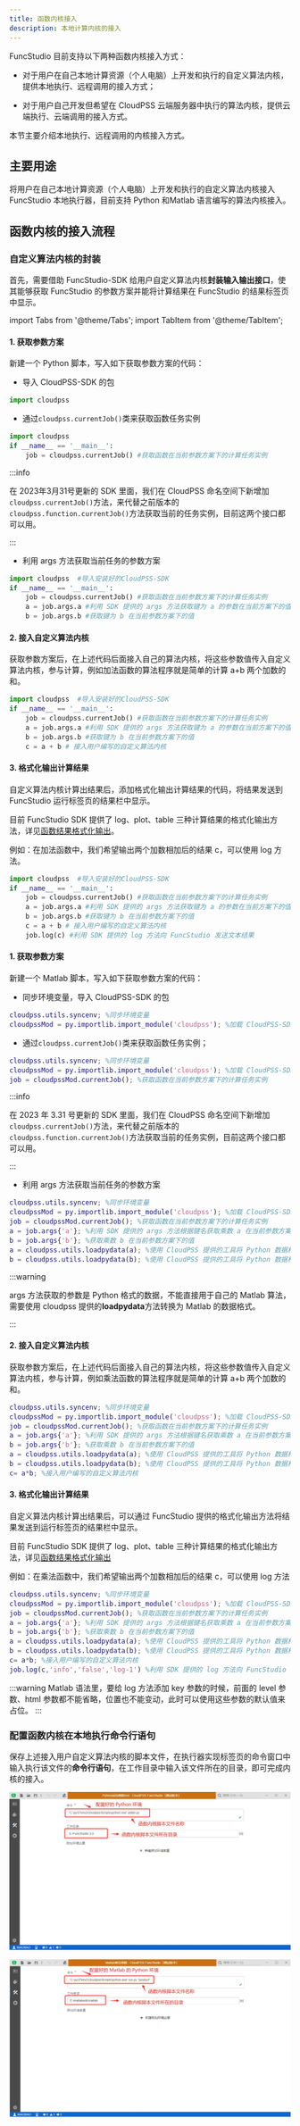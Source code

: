 ```yaml
---
title: 函数内核接入
description: 本地计算内核的接入
---
```


FuncStudio 目前支持以下两种函数内核接入方式：

- 对于用户在自己本地计算资源（个人电脑）上开发和执行的自定义算法内核，提供本地执行、远程调用的接入方式；

- 对于用户自己开发但希望在 CloudPSS 云端服务器中执行的算法内核，提供云端执行、云端调用的接入方式。

本节主要介绍本地执行、远程调用的内核接入方式。

## 主要用途

将用户在自己本地计算资源（个人电脑）上开发和执行的自定义算法内核接入 FuncStudio 本地执行器，目前支持 Python 和Matlab 语言编写的算法内核接入。

## 函数内核的接入流程

### 自定义算法内核的封装

首先，需要借助 FuncStudio-SDK 给用户自定义算法内核**封装输入输出接口**，使其能够获取 FuncStudio 的参数方案并能将计算结果在 FuncStudio 的结果标签页中显示。

import Tabs from '@theme/Tabs';
import TabItem from '@theme/TabItem';

<Tabs>
<!-- 分割线------ -->
<TabItem value="python" label="Python 内核">

####  1. 获取参数方案

新建一个 Python 脚本，写入如下获取参数方案的代码：

- 导入 CloudPSS-SDK 的包
  
```py showLineNumbers
import cloudpss
```

- 通过`cloudpss.currentJob()`类来获取函数任务实例
  
```py showLineNumbers
import cloudpss
if __name__ == '__main__': 
    job = cloudpss.currentJob() #获取函数在当前参数方案下的计算任务实例
```
:::info

在 2023年3月31号更新的 SDK 里面，我们在 CloudPSS 命名空间下新增加`cloudpss.currentJob()`方法，来代替之前版本的`cloudpss.function.currentJob()`方法获取当前的任务实例，目前这两个接口都可以用。

:::

- 利用 args 方法获取当前任务的参数方案
  
```py showLineNumbers
import cloudpss  #导入安装好的CloudPSS-SDK
if __name__ == '__main__': 
    job = cloudpss.currentJob() #获取函数在当前参数方案下的计算任务实例
    a = job.args.a #利用 SDK 提供的 args 方法获取键为 a 的参数在当前方案下的值
    b = job.args.b #获取键为 b 在当前参数方案下的值
```

####  2. 接入自定义算法内核

获取参数方案后，在上述代码后面接入自己的算法内核，将这些参数值传入自定义算法内核，参与计算，例如加法函数的算法程序就是简单的计算 a+b 两个加数的和。

```py showLineNumbers
import cloudpss  #导入安装好的CloudPSS-SDK
if __name__ == '__main__': 
    job = cloudpss.currentJob() #获取函数在当前参数方案下的计算任务实例
    a = job.args.a #利用 SDK 提供的 args 方法获取键为 a 的参数在当前方案下的值
    b = job.args.b #获取键为 b 在当前参数方案下的值
    c = a + b # 接入用户编写的自定义算法内核
```

####  3. 格式化输出计算结果

自定义算法内核计算出结果后，添加格式化输出计算结果的代码，将结果发送到 FuncStudio 运行标签页的结果栏中显示。

目前 FuncStudio SDK 提供了 log、plot、table 三种计算结果的格式化输出方法，详见[函数结果格式化输出](../30-formatting-output/index.md)。

例如：在加法函数中，我们希望输出两个加数相加后的结果 c，可以使用 log 方法。

```py showLineNumbers
import cloudpss  #导入安装好的CloudPSS-SDK
if __name__ == '__main__': 
    job = cloudpss.currentJob() #获取函数在当前参数方案下的计算任务实例
    a = job.args.a #利用 SDK 提供的 args 方法获取键为 a 的参数在当前方案下的值
    b = job.args.b #获取键为 b 在当前参数方案下的值
    c = a + b # 接入用户编写的自定义算法内核
    job.log(c) #利用 SDK 提供的 log 方法向 FuncStudio 发送文本结果
```

</TabItem>
<!-- 分割线------ -->
<TabItem value="matlab" label="Matlab 内核">

####  1. 获取参数方案

新建一个 Matlab 脚本，写入如下获取参数方案的代码：

- 同步环境变量，导入 CloudPSS-SDK 的包
  
```matlab showLineNumbers
cloudpss.utils.syncenv; %同步环境变量
cloudpssMod = py.importlib.import_module('cloudpss'); %加载 CloudPSS-SDK
```

- 通过`cloudpss.currentJob()`类来获取函数任务实例；
  
```matlab showLineNumbers
cloudpss.utils.syncenv; %同步环境变量
cloudpssMod = py.importlib.import_module('cloudpss'); %加载 CloudPSS-SDK
job = cloudpssMod.currentJob(); %获取函数在当前参数方案下的计算任务实例
```

:::info

在 2023 年 3.31 号更新的 SDK 里面，我们在 CloudPSS 命名空间下新增加`cloudpss.currentJob()`方法，来代替之前版本的`cloudpss.function.currentJob()`方法获取当前的任务实例，目前这两个接口都可以用。

:::

- 利用 args 方法获取当前任务的参数方案
  
```matlab showLineNumbers
cloudpss.utils.syncenv; %同步环境变量
cloudpssMod = py.importlib.import_module('cloudpss'); %加载 CloudPSS-SDK
job = cloudpssMod.currentJob(); %获取函数在当前参数方案下的计算任务实例
a = job.args{'a'}; %利用 SDK 提供的 args 方法根据键名获取乘数 a 在当前参数方案下的值
b = job.args{'b'}; %获取乘数 b 在当前参数方案下的值
a = cloudpss.utils.loadpydata(a); %使用 CloudPSS 提供的工具将 Python 数据格式转换为 Matlab 数据格式
b = cloudpss.utils.loadpydata(b); %使用 CloudPSS 提供的工具将 Python 数据格式转换为 Matlab 数据格式
```
:::warning

args 方法获取的参数是 Python 格式的数据，不能直接用于自己的 Matlab 算法，需要使用 cloudpss 提供的**loadpydata**方法转换为 Matlab 的数据格式。

:::

####  2. 接入自定义算法内核

获取参数方案后，在上述代码后面接入自己的算法内核，将这些参数值传入自定义算法内核，参与计算，例如乘法函数的算法程序就是简单的计算 a+b 两个加数的和。

```matlab title="product.m" showLineNumbers
cloudpss.utils.syncenv; %同步环境变量
cloudpssMod = py.importlib.import_module('cloudpss'); %加载 CloudPSS-SDK
job = cloudpssMod.currentJob(); %获取函数在当前参数方案下的计算任务实例
a = job.args{'a'}; %利用 SDK 提供的 args 方法根据键名获取乘数 a 在当前参数方案下的值
b = job.args{'b'}; %获取乘数 b 在当前参数方案下的值
a = cloudpss.utils.loadpydata(a); %使用 CloudPSS 提供的工具将 Python 数据格式转换为 Matlab 数据格式
b = cloudpss.utils.loadpydata(b); %使用 CloudPSS 提供的工具将 Python 数据格式转换为 Matlab 数据格式
c= a*b; %接入用户编写的自定义算法内核
```
####  3. 格式化输出计算结果

自定义算法内核计算出结果后，可以通过 FuncStudio 提供的格式化输出方法将结果发送到运行标签页的结果栏中显示。

目前 FuncStudio SDK 提供了 log、plot、table 三种计算结果的格式化输出方法，详见[函数结果格式化输出](../30-formatting-output/index.md)

例如：在乘法函数中，我们希望输出两个加数相加后的结果 c，可以使用 log 方法

```matlab title="product.m" showLineNumbers
cloudpss.utils.syncenv; %同步环境变量
cloudpssMod = py.importlib.import_module('cloudpss'); %加载 CloudPSS-SDK
job = cloudpssMod.currentJob(); %获取函数在当前参数方案下的计算任务实例
a = job.args{'a'}; %利用 SDK 提供的 args 方法根据键名获取乘数 a 在当前参数方案下的值
b = job.args{'b'}; %获取乘数 b 在当前参数方案下的值
a = cloudpss.utils.loadpydata(a); %使用 CloudPSS 提供的工具将 Python 数据格式转换为 Matlab 数据格式
b = cloudpss.utils.loadpydata(b); %使用 CloudPSS 提供的工具将 Python 数据格式转换为 Matlab 数据格式
c= a*b; %接入用户编写的自定义算法内核
job.log(c,'info','false','log-1') %利用 SDK 提供的 log 方法向 FuncStudio 发送文本结果
```

:::warning
Matlab 语法里，要给 log 方法添加 key 参数的时候，前面的 level 参数、html 参数都不能省略，位置也不能变动，此时可以使用这些参数的默认值来占位。
:::

</TabItem>
</Tabs>

### 配置函数内核在本地执行命令行语句

保存上述接入用户自定义算法内核的脚本文件，在执行器实现标签页的命令窗口中输入执行该文件的**命令行语句**，在工作目录中输入该文件所在的目录，即可完成内核的接入。

<Tabs>
<TabItem value="py" label="Python 内核">

![本地执行 Python 内核的命令行配置](./1.png)

</TabItem>
<TabItem value="Matlab" label="Matlab 内核">

![本地执行 Matlab 内核的命令行配置](./2.png)

</TabItem>
</Tabs>

